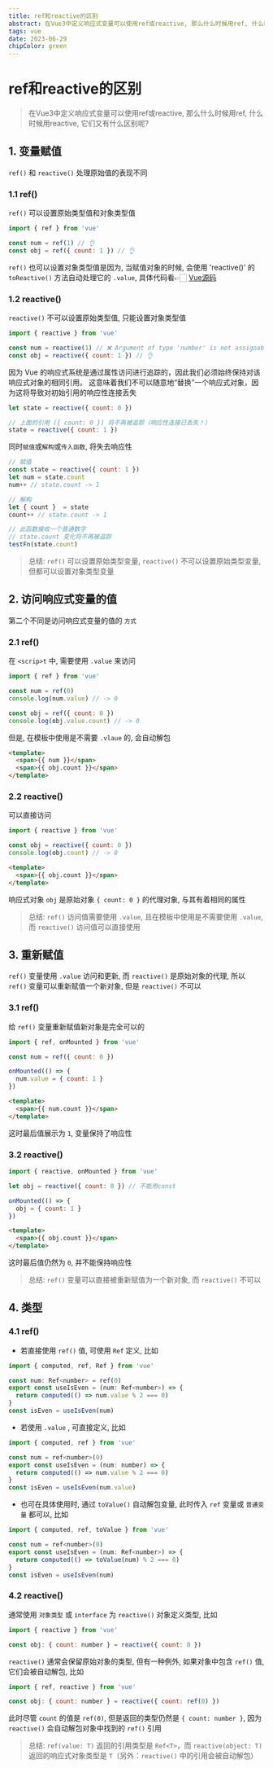 ```yaml
---
title: ref和reactive的区别
abstract: 在Vue3中定义响应式变量可以使用ref或reactive, 那么什么时候用ref, 什么时候用reactive, 它们又有什么区别呢?
tags: vue
date: 2023-06-29
chipColor: green
---
```


# ref和reactive的区别

> 在Vue3中定义响应式变量可以使用ref或reactive, 那么什么时候用ref, 什么时候用reactive, 它们又有什么区别呢?

## 1. 变量赋值

`ref()` 和 `reactive()` 处理原始值的表现不同

### 1.1 ref()

`ref()` 可以设置原始类型值和对象类型值

```js
import { ref } from 'vue'

const num = ref(1) // 👌
const obj = ref({ count: 1 }) // 👌
```

`ref()` 也可以设置对象类型值是因为, 当赋值对象的时候, 会使用 'reactive()' 的 `toReactive()` 方法自动处理它的 `.value`,
具体代码看👉🏻 [Vue源码](https://github.com/vuejs/core/blob/3127c4113e6ff381cd8f79a445655f759e08372a/packages/reactivity/src/ref.ts#L157C58-L157C64)

### 1.2 reactive()

`reactive()` 不可以设置原始类型值, 只能设置对象类型值

```js
import { reactive } from 'vue'

const num = reactive(1) // ❌ Argument of type 'number' is not assignable to parameter of type 'object' 
const obj = reactive({ count: 1 }) // 👌
```

因为 Vue 的响应式系统是通过属性访问进行追踪的，因此我们必须始终保持对该响应式对象的相同引用。
这意味着我们不可以随意地“替换”一个响应式对象，因为这将导致对初始引用的响应性连接丢失

```js
let state = reactive({ count: 0 })

// 上面的引用 ({ count: 0 }) 将不再被追踪（响应性连接已丢失！）
state = reactive({ count: 1 })
```

同时`赋值`或`解构`或`传入函数`, 将失去响应性

```js
// 赋值
const state = reactive({ count: 1 })
let num = state.count 
num++ // state.count -> 1

// 解构
let { count }  = state
count++ // state.count -> 1

// 此函数接收一个普通数字
// state.count 变化将不再被追踪 
testFn(state.count)
```

> 总结: `ref()` 可以设置原始类型变量, `reactive()` 不可以设置原始类型变量, 但都可以设置对象类型变量

## 2. 访问响应式变量的值

第二个不同是访问响应式变量的值的 `方式`

### 2.1 ref()

在 `<scrip>t` 中, 需要使用 `.value` 来访问

```js
import { ref } from 'vue'

const num = ref(0)
console.log(num.value) // -> 0

const obj = ref({ count: 0 })
console.log(obj.value.count) // -> 0
```

但是, 在模板中使用是不需要 `.vlaue` 的, 会自动解包

```html
<template>
  <span>{{ num }}</span>
  <span>{{ obj.count }}</span>
</template>
```

### 2.2 reactive()

可以直接访问

```js
import { reactive } from 'vue'

const obj = reactive({ count: 0 })
console.log(obj.count) // -> 0
```

```html
<template>
  <span>{{ obj.count }}</span>
</template>
```

响应式对象 `obj` 是原始对象 `{ count: 0 }` 的代理对象, 与其有着相同的属性

> 总结: `ref()` 访问值需要使用 `.value`, 且在模板中使用是不需要使用 `.value`, 而 `reactive()` 访问值可以直接使用

## 3. 重新赋值

`ref()` 变量使用 `.value` 访问和更新, 而 `reactive()` 是原始对象的代理, 所以 `ref()` 变量可以重新赋值一个新对象, 但是 `reactive()` 不可以

### 3.1 ref()

给 `ref()` 变量重新赋值新对象是完全可以的

```js
import { ref, onMounted } from 'vue'

const num = ref({ count: 0 })

onMounted(() => {
  num.value = { count: 1 }
})
```

```html
<template>
  <span>{{ num.count }}</span>
</template>
```

这时最后值展示为 `1`, 变量保持了响应性

### 3.2 reactive()

```js
import { reactive, onMounted } from 'vue'

let obj = reactive({ count: 0 }) // 不能用const

onMounted(() => {
  obj = { count: 1 }
})
```

```html
<template>
  <span>{{ obj.count }}</span>
</template>
```

这时最后值仍然为 `0`, 并不能保持响应性

> 总结: `ref()` 变量可以直接被重新赋值为一个新对象, 而 `reactive()` 不可以

## 4. 类型

### 4.1 ref()

- 若直接使用 `ref()` 值, 可使用 `Ref` 定义, 比如

```js
import { computed, ref, Ref } from 'vue'

const num: Ref<number> = ref(0)
export const useIsEven = (num: Ref<number>) => {
  return computed(() => num.value % 2 === 0)
}
const isEven = useIsEven(num)
```

- 若使用 `.value` , 可直接定义, 比如

```js
import { computed, ref } from 'vue'

const num = ref<number>(0)
export const useIsEven = (num: number) => {
  return computed(() => num.value % 2 === 0)
}
const isEven = useIsEven(num.value)
```

- 也可在具体使用时, 通过 `toValue()` 自动解包变量, 此时传入 `ref` 变量或 `普通变量` 都可以, 比如

```js
import { computed, ref, toValue } from 'vue'

const num = ref<number>(0)
export const useIsEven = (num: Ref<number>) => {
  return computed(() => toValue(num) % 2 === 0)
}
const isEven = useIsEven(num)
```

### 4.2 reactive()

通常使用 `对象类型` 或 `interface` 为 `reactive()` 对象定义类型, 比如

```js
import { reactive } from 'vue'

const obj: { count: number } = reactive({ count: 0 })
```

`reactive()` 通常会保留原始对象的类型, 但有一种例外, 如果对象中包含 `ref()` 值, 它们会被自动解包, 比如

```js
import { ref, reactive } from 'vue'

const obj: { count: number } = reactive({ count: ref(0) })
```

此时尽管 `count` 的值是 `ref(0)`, 但是返回的类型仍然是 `{ count: number }`, 因为 `reactive()` 会自动解包对象中找到的 `ref()` 引用

> 总结: `ref(value: T)` 返回的引用类型是 `Ref<T>`，而 `reactive(object: T)` 返回的响应式对象类型是 `T`（另外：`reactive()` 中的引用会被自动解包）
